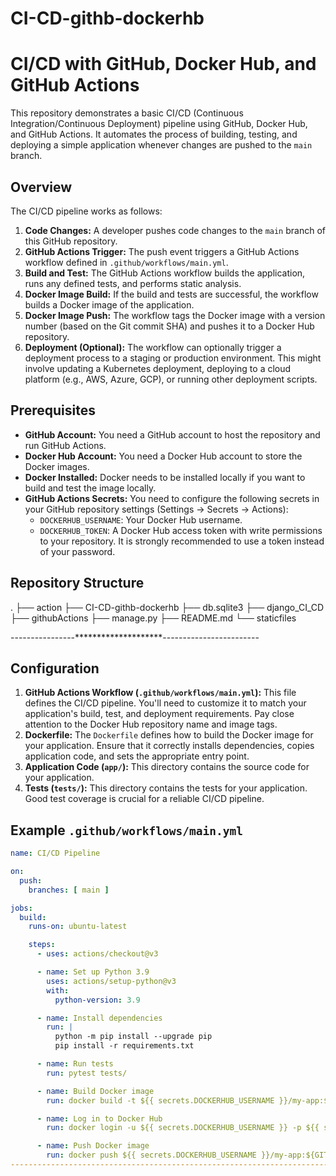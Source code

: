 # CI-CD-githb-dockerhb
# CI/CD with GitHub, Docker Hub, and GitHub Actions

This repository demonstrates a basic CI/CD (Continuous Integration/Continuous Deployment) pipeline using GitHub, Docker Hub, and GitHub Actions. It automates the process of building, testing, and deploying a simple application whenever changes are pushed to the `main` branch.

## Overview

The CI/CD pipeline works as follows:

1.  **Code Changes:** A developer pushes code changes to the `main` branch of this GitHub repository.
2.  **GitHub Actions Trigger:** The push event triggers a GitHub Actions workflow defined in `.github/workflows/main.yml`.
3.  **Build and Test:** The GitHub Actions workflow builds the application, runs any defined tests, and performs static analysis.
4.  **Docker Image Build:** If the build and tests are successful, the workflow builds a Docker image of the application.
5.  **Docker Image Push:** The workflow tags the Docker image with a version number (based on the Git commit SHA) and pushes it to a Docker Hub repository.
6.  **Deployment (Optional):** The workflow can optionally trigger a deployment process to a staging or production environment.  This might involve updating a Kubernetes deployment, deploying to a cloud platform (e.g., AWS, Azure, GCP), or running other deployment scripts.

## Prerequisites

*   **GitHub Account:** You need a GitHub account to host the repository and run GitHub Actions.
*   **Docker Hub Account:** You need a Docker Hub account to store the Docker images.
*   **Docker Installed:** Docker needs to be installed locally if you want to build and test the image locally.
*   **GitHub Actions Secrets:** You need to configure the following secrets in your GitHub repository settings (Settings -> Secrets -> Actions):
    *   `DOCKERHUB_USERNAME`: Your Docker Hub username.
    *   `DOCKERHUB_TOKEN`:  A Docker Hub access token with write permissions to your repository.  It is strongly recommended to use a token instead of your password.

## Repository Structure
.
├── action
├── CI-CD-githb-dockerhb
├── db.sqlite3
├── django_CI_CD
├── githubActions
├── manage.py
├── README.md
└── staticfiles

----------------********************------------------------
## Configuration

1.  **GitHub Actions Workflow (`.github/workflows/main.yml`):**  This file defines the CI/CD pipeline.  You'll need to customize it to match your application's build, test, and deployment requirements.  Pay close attention to the Docker Hub repository name and image tags.
2.  **Dockerfile:**  The `Dockerfile` defines how to build the Docker image for your application.  Ensure that it correctly installs dependencies, copies application code, and sets the appropriate entry point.
3.  **Application Code (`app/`):**  This directory contains the source code for your application.
4.  **Tests (`tests/`):**  This directory contains the tests for your application.  Good test coverage is crucial for a reliable CI/CD pipeline.

## Example `.github/workflows/main.yml`

```yaml
name: CI/CD Pipeline

on:
  push:
    branches: [ main ]

jobs:
  build:
    runs-on: ubuntu-latest

    steps:
      - uses: actions/checkout@v3

      - name: Set up Python 3.9
        uses: actions/setup-python@v3
        with:
          python-version: 3.9

      - name: Install dependencies
        run: |
          python -m pip install --upgrade pip
          pip install -r requirements.txt

      - name: Run tests
        run: pytest tests/

      - name: Build Docker image
        run: docker build -t ${{ secrets.DOCKERHUB_USERNAME }}/my-app:${GITHUB_SHA::8} .

      - name: Log in to Docker Hub
        run: docker login -u ${{ secrets.DOCKERHUB_USERNAME }} -p ${{ secrets.DOCKERHUB_TOKEN }}

      - name: Push Docker image
        run: docker push ${{ secrets.DOCKERHUB_USERNAME }}/my-app:${GITHUB_SHA::8}
----------------------------------------------------------------------------------------------------------------
